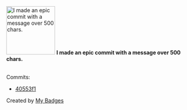 <img src="https://my-badges.github.io/my-badges/epic-commit.png" alt="I made an epic commit with a message over 500 chars." title="I made an epic commit with a message over 500 chars." width="128">
<strong>I made an epic commit with a message over 500 chars.</strong>
<br><br>

Commits:

- <a href="https://github.com/andypiper/enviroplus-python/commit/40553f165647d7bd73594ef92544de528e09a5eb">40553f1</a>


Created by <a href="https://github.com/my-badges/my-badges">My Badges</a>